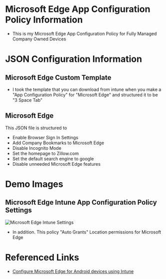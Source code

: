 # Microsoft Edge App Configuration Policy Information

* This is my Microsoft Edge App Configuration Policy for Fully Managed Company Owned Devices

# JSON Configuration Information

## Microsoft Edge Custom Template

* I took the template that you can download from intune when you make a "App Configuration Policy" for "Microsoft Edge" and structured it to be "3 Space Tab"

## Microsoft Edge

This JSON file is structured to

* Enable Browser Sign In Settings
* Add Company Bookmarks to Microsoft Edge
* Disable Incognito Mode
* Set the homepage to Zillow.com
* Set the default search engine to google
* Disable unneeded Microsoft Edge features

# Demo Images

## Microsoft Edge Intune App Configuration Policy Settings

![Microsoft Edge Intune Settings](https://ldgithubimages.blob.core.windows.net/githubandroidreadmeimages/Microsoft%20Edge/Android%20Microsoft%20Edge.png)

* In addition. This policy "Auto Grants" Location permissions for Microsoft Edge

# Referenced Links

* [Configure Microsoft Edge for Android devices using Intune](https://learn.microsoft.com/en-us/mem/intune/apps/manage-microsoft-edge)
